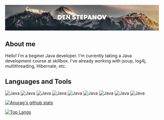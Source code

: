 [![Header](https://github.com/boreman-code/boreman-code/blob/main/assets/header.png)](https://github.com/boreman-code)

## About me
Hello! I'm a beginer Java developer. I'm currently taking a Java development course at skillbox. I've already working with jsoup, log4j, multithreading, Hibernate, etc.

## Languages and Tools
![Java](https://img.shields.io/badge/-Java-C1CBD4?style=for-the-badge&logo=java&logoColor=007396)
![Java](https://img.shields.io/badge/-HTML-C1CBD4?style=for-the-badge&logo=HTML5&logoColor=E34F26)
![Java](https://img.shields.io/badge/-CSS-C1CBD4?style=for-the-badge&logo=CSS3&logoColor=1572B6)
![Java](https://img.shields.io/badge/-JSoup-C1CBD4?style=for-the-badge)
![Java](https://img.shields.io/badge/-MySQL-C1CBD4?style=for-the-badge&logo=MySQL&logoColor=4479A1)
![Java](https://img.shields.io/badge/-log4j-C1CBD4?style=for-the-badge&logo=Apache&logoColor=D22128)
![Java](https://img.shields.io/badge/-JUnit-C1CBD4?style=for-the-badge)
![Java](https://img.shields.io/badge/-Git-C1CBD4?style=for-the-badge&logo=Git&logoColor=F05032)
![Java](https://img.shields.io/badge/-Hibernate-C1CBD4?style=for-the-badge)

[![Anurag's github stats](https://github-readme-stats.vercel.app/api?username=boreman-code&show_icons=true&hide_title=true&count_private=true&bg_color=FFFFFF&icon_color=1572B6&text_color=000000)](https://github.com/anuraghazra/github-readme-stats)

[![Top Langs](https://github-readme-stats.vercel.app/api/top-langs/?username=boreman-code)](https://github.com/anuraghazra/github-readme-stats)
